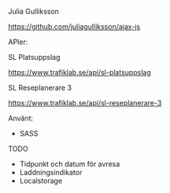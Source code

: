 Julia Gulliksson

https://github.com/juliagulliksson/ajax-js

APIer: 

SL Platsuppslag

https://www.trafiklab.se/api/sl-platsuppslag

SL Reseplanerare 3

https://www.trafiklab.se/api/sl-reseplanerare-3

Använt:
* SASS

TODO
* Tidpunkt och datum för avresa
* Laddningsindikator
* Localstorage